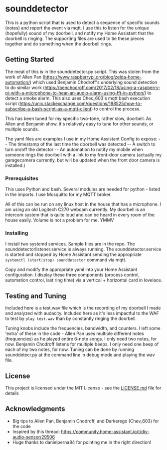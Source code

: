 # sounddetector

This is a python script that is used to detect a sequence of specific sounds (notes) and report the event via mqtt.  I use this to listen for the unique (hopefully) sound of my doorbell, and notify my Home Assistant that the doorbell is ringing.  The supporting files are used to tie these pieces together and do something when the doorbell rings.

## Getting Started

The meat of this is in the sounddetector.py script.  This was stolen from the work of Allen Pan (https://www.raspberrypi.org/blog/zelda-home-automation/) which used Benjamin Chodroff's underlying sound detection to do similar work (https://benchodroff.com/2017/02/18/using-a-raspberry-pi-with-a-microphone-to-hear-an-audio-alarm-using-fft-in-python/) to detect a smoke alarm.  This also uses Chec_603's mqtt bash execution script (https://unix.stackexchange.com/questions/188525/how-to-subscribe-a-bash-script-as-a-mqtt-client) to control the process.

This has been tuned for my specific two-tone, rather slow, doorbell.  As Allen and Benjamin show, it's relatively easy to tune for other sounds, or multiple sounds.

The yaml files are examples I use in my Home Assistant Config to expose:
-- The timestamp of the last time the doorbell was detected
-- A switch to turn on/off the detector
-- An automation to notify my mobile when someone rings the doorbell with a link to my front-door camera (actually my garagecamera currently, but will be updated when the front door camera is installed.)

### Prerequisites

This uses Python and bash.  Several modules are needed for python - listed in the imports.  I use Mosquitto for my MQTT broker.  

All of this can be run on any linux host in the house that has a microphone.  I am using an old Logitech C270 webcam currently.  My doorbell is an intercom system that is quite loud and can be heard in every room of the house easily.  Volume is not a problem for me.  YMMV


### Installing

I install two systemd services.  Sample files are in the repo.  The sounddetectorlistener.service is always running.  The sounddetector.service is started and stopped by Home Assistant sending the appropriate ```systemctl (start|stop) sounddetector``` command via mqtt.

Copy and modify the appropriate yaml into your Home Assistant configuration. I display these three components (process control, automation control, last ring time) via a vertical + horizontal card in lovelace.

## Testing and Tuning

Included here is a test.wav file which is the recording of my doorbell I made and analyzed with audacity.  Included here as it's less impactful to the WAF to test by ```play test.wav``` than by constantly ringing the doorbell.

Tuning knobs include the frequencies, bandwidth, and counters.  I left some 'extra' of these in the code - Allen Pan uses multiple different notes (frequencies) as he played entire 6-note songs.  I only need two notes, for now. Benjamin Chodroff listens for multiple beeps.  I only need one beep of each of my two notes, for now.  Tuning can be done by running sounddetecr.py at the command line in debug mode and playing the wav file.

## License

This project is licensed under the MIT License - see the [LICENSE.md](LICENSE.md) file for details

## Acknowledgments

* Big tips to Allen Pan, Benjamin Chodroff, and Darkerego (Chev_603) for the code
* Inspired by this thread: https://community.home-assistant.io/t/diy-audio-sensor/29506
* Huge thanks to danielperna84 for pointing me in the right direction!
